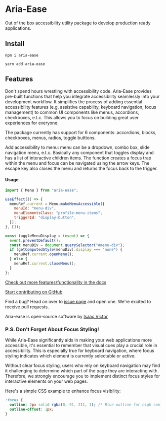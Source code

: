 # Aria-Ease

Out of the box accessibility utility package to develop production ready applications.

## Install

`npm i aria-ease`

`yarn add aria-ease`

## Features

Don't spend hours wrestling with accessibility code. Aria-Ease provides pre-built functions that help you integrate accessibility seamlessly into your development workflow. It simplifies the process of adding essential accessibility features (e.g. assistive capability, keyboard navigation, focus management) to common UI components like menus, accordions, checkboxes, e.t.c. This allows you to focus on building great user experiences for everyone.

The package currently has support for 6 components: accordions, blocks, checkboxes, menus, radios, toggle butttons.

Add accessibility to menu: menu can be a dropdown, combo box, slide navigation menu, e.t.c. Basically any component that toggles display and has a list of interactive children items. The function creates a focus trap within the menu and focus can be navigated using the arrow keys. The escape key also closes the menu and returns the focus back to the trigger.

#### Usage

```javascript
import { Menu } from "aria-ease";

useEffect(() => {
  menuRef.current = Menu.makeMenuAccessible({
    menuId: "menu-div",
    menuElementsClass: "profile-menu-items",
    triggerId: "display-button",
  });
}, []);

const toggleMenuDisplay = (event) => {
  event.preventDefault();
  const menuDiv = document.querySelector("#menu-div");
  if (getComputedStyle(menuDiv).display === "none") {
    menuRef.current.openMenu();
  } else {
    menuRef.current.closeMenu();
  }
};
```

[Check out more features/functionality in the docs](https://ariaease.web.app/docs)

[Start contributing on GitHub](https://github.com/aria-ease/aria-ease)

Find a bug? Head on over to [issue page](https://github.com/aria-ease/aria-ease/issues) and open one. We're excited to receive pull requests.

Aria-ease is open-source software by [Isaac Victor](https://isaacvictordev.web.app/)

### P.S. Don't Forget About Focus Styling!

While Aria-Ease significantly aids in making your web applications more accessible, it's essential to remember that visual cues play a crucial role in accessibility. This is especially true for keyboard navigation, where focus styling indicates which element is currently selectable or active.

Without clear focus styling, users who rely on keyboard navigation may find it challenging to determine which part of the page they are interacting with. Therefore, we strongly encourage you to implement distinct focus styles for interactive elements on your web pages.

Here's a simple CSS example to enhance focus visibility:

```css
:focus {
  outline: 2px solid rgba(0, 91, 211, 1); /* Blue outline for high contrast */
  outline-offset: 1px;
}
```

